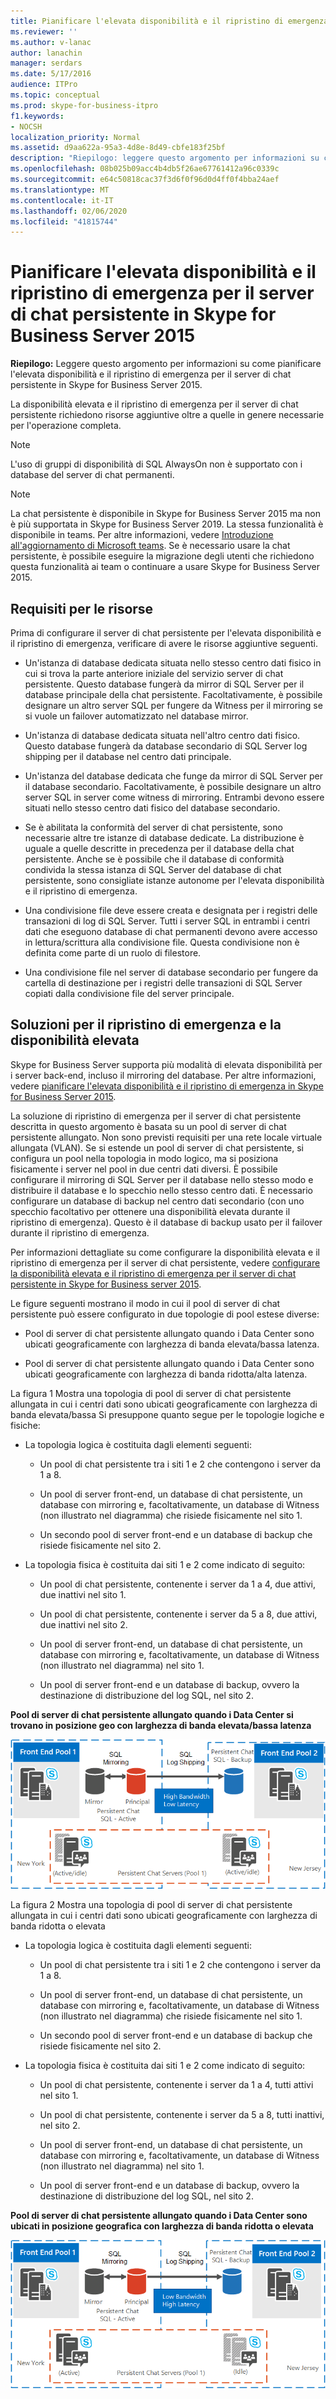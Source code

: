 ```yaml
---
title: Pianificare l'elevata disponibilità e il ripristino di emergenza per il server di chat persistente in Skype for Business Server 2015
ms.reviewer: ''
ms.author: v-lanac
author: lanachin
manager: serdars
ms.date: 5/17/2016
audience: ITPro
ms.topic: conceptual
ms.prod: skype-for-business-itpro
f1.keywords:
- NOCSH
localization_priority: Normal
ms.assetid: d9aa622a-95a3-4d8e-8d49-cbfe183f25bf
description: "Riepilogo: leggere questo argomento per informazioni su come pianificare l'elevata disponibilità e il ripristino di emergenza per il server di chat persistente in Skype for Business Server 2015."
ms.openlocfilehash: 08b025b09acc4b4db5f26ae67761412a96c0339c
ms.sourcegitcommit: e64c50818cac37f3d6f0f96d0d4ff0f4bba24aef
ms.translationtype: MT
ms.contentlocale: it-IT
ms.lasthandoff: 02/06/2020
ms.locfileid: "41815744"
---
```

# <a name="plan-for-high-availability-and-disaster-recovery-for-persistent-chat-server-in-skype-for-business-server-2015"></a>Pianificare l'elevata disponibilità e il ripristino di emergenza per il server di chat persistente in Skype for Business Server 2015
 
**Riepilogo:** Leggere questo argomento per informazioni su come pianificare l'elevata disponibilità e il ripristino di emergenza per il server di chat persistente in Skype for Business Server 2015.
  
La disponibilità elevata e il ripristino di emergenza per il server di chat persistente richiedono risorse aggiuntive oltre a quelle in genere necessarie per l'operazione completa. 
  
> [!NOTE]
> L'uso di gruppi di disponibilità di SQL AlwaysOn non è supportato con i database del server di chat permanenti. 

> [!NOTE] 
> La chat persistente è disponibile in Skype for Business Server 2015 ma non è più supportata in Skype for Business Server 2019. La stessa funzionalità è disponibile in teams. Per altre informazioni, vedere [Introduzione all'aggiornamento di Microsoft teams](/microsoftteams/upgrade-start-here). Se è necessario usare la chat persistente, è possibile eseguire la migrazione degli utenti che richiedono questa funzionalità ai team o continuare a usare Skype for Business Server 2015. 
  
## <a name="resource-requirements"></a>Requisiti per le risorse

Prima di configurare il server di chat persistente per l'elevata disponibilità e il ripristino di emergenza, verificare di avere le risorse aggiuntive seguenti. 
  
- Un'istanza di database dedicata situata nello stesso centro dati fisico in cui si trova la parte anteriore iniziale del servizio server di chat persistente. Questo database fungerà da mirror di SQL Server per il database principale della chat persistente. Facoltativamente, è possibile designare un altro server SQL per fungere da Witness per il mirroring se si vuole un failover automatizzato nel database mirror.
    
- Un'istanza di database dedicata situata nell'altro centro dati fisico. Questo database fungerà da database secondario di SQL Server log shipping per il database nel centro dati principale.
    
- Un'istanza del database dedicata che funge da mirror di SQL Server per il database secondario. Facoltativamente, è possibile designare un altro server SQL in server come witness di mirroring. Entrambi devono essere situati nello stesso centro dati fisico del database secondario.
    
- Se è abilitata la conformità del server di chat persistente, sono necessarie altre tre istanze di database dedicate. La distribuzione è uguale a quelle descritte in precedenza per il database della chat persistente. Anche se è possibile che il database di conformità condivida la stessa istanza di SQL Server del database di chat persistente, sono consigliate istanze autonome per l'elevata disponibilità e il ripristino di emergenza.
    
- Una condivisione file deve essere creata e designata per i registri delle transazioni di log di SQL Server. Tutti i server SQL in entrambi i centri dati che eseguono database di chat permanenti devono avere accesso in lettura/scrittura alla condivisione file. Questa condivisione non è definita come parte di un ruolo di filestore.
    
- Una condivisione file nel server di database secondario per fungere da cartella di destinazione per i registri delle transazioni di SQL Server copiati dalla condivisione file del server principale.
    
## <a name="disaster-recovery-and-high-availability-solutions"></a>Soluzioni per il ripristino di emergenza e la disponibilità elevata

Skype for Business Server supporta più modalità di elevata disponibilità per i server back-end, incluso il mirroring del database. Per altre informazioni, vedere [pianificare l'elevata disponibilità e il ripristino di emergenza in Skype for Business Server 2015](../../plan-your-deployment/high-availability-and-disaster-recovery/high-availability-and-disaster-recovery.md). 
  
La soluzione di ripristino di emergenza per il server di chat persistente descritta in questo argomento è basata su un pool di server di chat persistente allungato. Non sono previsti requisiti per una rete locale virtuale allungata (VLAN). Se si estende un pool di server di chat persistente, si configura un pool nella topologia in modo logico, ma si posiziona fisicamente i server nel pool in due centri dati diversi. È possibile configurare il mirroring di SQL Server per il database nello stesso modo e distribuire il database e lo specchio nello stesso centro dati. È necessario configurare un database di backup nel centro dati secondario (con uno specchio facoltativo per ottenere una disponibilità elevata durante il ripristino di emergenza). Questo è il database di backup usato per il failover durante il ripristino di emergenza. 
  
Per informazioni dettagliate su come configurare la disponibilità elevata e il ripristino di emergenza per il server di chat persistente, vedere [configurare la disponibilità elevata e il ripristino di emergenza per il server di chat persistente in Skype for Business server 2015](../../deploy/deploy-persistent-chat-server/configure-hadr-for-persistent-chat.md). 
  
Le figure seguenti mostrano il modo in cui il pool di server di chat persistente può essere configurato in due topologie di pool estese diverse:
  
- Pool di server di chat persistente allungato quando i Data Center sono ubicati geograficamente con larghezza di banda elevata/bassa latenza.
    
- Pool di server di chat persistente allungato quando i Data Center sono ubicati geograficamente con larghezza di banda ridotta/alta latenza.
    
La figura 1 Mostra una topologia di pool di server di chat persistente allungata in cui i centri dati sono ubicati geograficamente con larghezza di banda elevata/bassa Si presuppone quanto segue per le topologie logiche e fisiche:
  
- La topologia logica è costituita dagli elementi seguenti:
    
  - Un pool di chat persistente tra i siti 1 e 2 che contengono i server da 1 a 8.
    
  - Un pool di server front-end, un database di chat persistente, un database con mirroring e, facoltativamente, un database di Witness (non illustrato nel diagramma) che risiede fisicamente nel sito 1. 
    
  - Un secondo pool di server front-end e un database di backup che risiede fisicamente nel sito 2.
    
- La topologia fisica è costituita dai siti 1 e 2 come indicato di seguito:
    
  - Un pool di chat persistente, contenente i server da 1 a 4, due attivi, due inattivi nel sito 1.
    
  - Un pool di chat persistente, contenente i server da 5 a 8, due attivi, due inattivi nel sito 2.
    
  - Un pool di server front-end, un database di chat persistente, un database con mirroring e, facoltativamente, un database di Witness (non illustrato nel diagramma) nel sito 1.
    
  - Un pool di server front-end e un database di backup, ovvero la destinazione di distribuzione del log SQL, nel sito 2.
    
**Pool di server di chat persistente allungato quando i Data Center si trovano in posizione geo con larghezza di banda elevata/bassa latenza**

![Chat persistente allungato il pool con larghezza di banda elevata/bassa latenza](../../media/55cf3d4b-5f51-4d2f-84ca-b4a13dc5eba3.png)
  
La figura 2 Mostra una topologia di pool di server di chat persistente allungata in cui i centri dati sono ubicati geograficamente con larghezza di banda ridotta o elevata
  
- La topologia logica è costituita dagli elementi seguenti:
    
  - Un pool di chat persistente tra i siti 1 e 2 che contengono i server da 1 a 8.
    
  - Un pool di server front-end, un database di chat persistente, un database con mirroring e, facoltativamente, un database di Witness (non illustrato nel diagramma) che risiede fisicamente nel sito 1. 
    
  - Un secondo pool di server front-end e un database di backup che risiede fisicamente nel sito 2.
    
- La topologia fisica è costituita dai siti 1 e 2 come indicato di seguito:
    
  - Un pool di chat persistente, contenente i server da 1 a 4, tutti attivi nel sito 1.
    
  - Un pool di chat persistente, contenente i server da 5 a 8, tutti inattivi, nel sito 2.
    
  - Un pool di server front-end, un database di chat persistente, un database con mirroring e, facoltativamente, un database di Witness (non illustrato nel diagramma) nel sito 1.
    
  - Un pool di server front-end e un database di backup, ovvero la destinazione di distribuzione del log SQL, nel sito 2.
    
**Pool di server di chat persistente allungato quando i Data Center sono ubicati in posizione geografica con larghezza di banda ridotta o elevata**

![Chat persistente allungato il pool con larghezza di banda bassa/alta latenza](../../media/40cbd902-57b8-4d57-a61c-cde4e0bd47f0.png)
  

